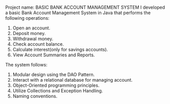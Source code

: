 Project name: BASIC BANK ACCOUNT MANAGEMENT SYSTEM
I developed a basic Bank Account Management System in Java that performs the following operations:
1. Open an account.
2. Deposit money.
3. Withdrawal money.
4. Check account balance.
5. Calculate interest(only for savings accounts).
6. View Account Summaries and Reports.

The system follows:
1. Modular design using the DAO Pattern.
2. Interact with a relational database for managing account.
3. Object-Oriented programming principles.
4. Utilize Collections and Exception Handling.
5. Naming conventions. 



